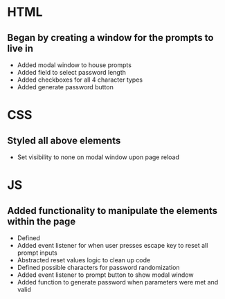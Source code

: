# HTML

## Began by creating a window for the prompts to live in

- Added modal window to house prompts
- Added field to select password length
- Added checkboxes for all 4 character types
- Added generate password button

# CSS

## Styled all above elements

- Set visibility to none on modal window upon page reload

# JS

## Added functionality to manipulate the elements within the page

- Defined
- Added event listener for when user presses escape key to reset all prompt inputs
- Abstracted reset values logic to clean up code
- Defined possible characters for password randomization
- Added event listener to prompt button to show modal window
- Added function to generate password when parameters were met and valid
